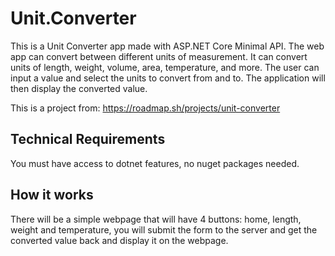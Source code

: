 # Unit.Converter

This is a Unit Converter app made with ASP.NET Core Minimal API. The web app can convert between different units of measurement. It can convert units of length, weight, volume, area, temperature, and more. The user can input a value and select the units to convert from and to. The application will then display the converted value. 

This is a project from: https://roadmap.sh/projects/unit-converter

## Technical Requirements

You must have access to dotnet features, no nuget packages needed.

## How it works

There will be a simple webpage that will have 4 buttons: home, length, weight and temperature, you will submit the form to the server and get the converted value back and display it on the webpage.
